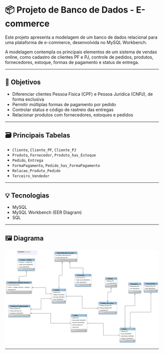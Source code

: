 # 📦 Projeto de Banco de Dados - E-commerce

Este projeto apresenta a modelagem de um banco de dados relacional para uma plataforma de e-commerce, desenvolvida no MySQL Workbench.

A modelagem contempla os principais elementos de um sistema de vendas online, como cadastro de clientes PF e PJ, controle de pedidos, produtos, fornecedores, estoque, formas de pagamento e status de entrega.

---

## 🎯 Objetivos

- Diferenciar clientes Pessoa Física (CPF) e Pessoa Jurídica (CNPJ), de forma exclusiva
- Permitir múltiplas formas de pagamento por pedido
- Controlar status e código de rastreio das entregas
- Relacionar produtos com fornecedores, estoques e pedidos

---

## 🗃️ Principais Tabelas

- `Cliente`, `Cliente_PF`, `Cliente_PJ`
- `Produto`, `Fornecedor`, `Produto_has_Estoque`
- `Pedido`, `Entrega`
- `FormaPagamento`, `Pedido_has_FormaPagamento`
- `Relacao_Produto_Pedido`
- `Terceiro_Vendedor`

---

## 💡 Tecnologias

- MySQL
- MySQL Workbench (EER Diagram)
- SQL

---

## 🖼️ Diagrama
![Diagrama EER do Banco de Dados](diagrama.png)

---

